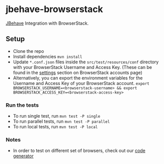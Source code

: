 # jbehave-browserstack

[JBehave](https://github.com/jbehave/jbehave-core) Integration with BrowserStack.

## Setup

- Clone the repo
- Install dependencies `mvn install`
- Update `*.conf.json` files inside the `src/test/resources/conf` directory with your BrowserStack Username and Access Key. (These can be found in the [settings](https://www.browserstack.com/accounts/settings) section on BrowserStack accounts page)
- Alternatively, you can export the environment variables for the Username and Access Key of your BrowserStack account. `export BROWSERSTACK_USERNAME=<browserstack-username> && export BROWSERSTACK_ACCESS_KEY=<browserstack-access-key>`

### Run the tests

- To run single test, run `mvn test -P single`
- To run parallel tests, run `mvn test -P parallel`
- To run local tests, run `mvn test -P local`

### Notes

- In order to test on different set of browsers, check out our [code generator](https://www.browserstack.com/automate/python#setting-os-and-browser)
